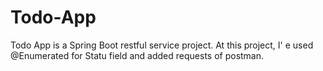 # Todo-App
Todo App is a Spring Boot restful service project. At this project, I' e used @Enumerated for Statu field and added requests of postman.

